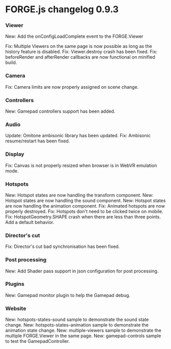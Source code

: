 # FORGE.js changelog 0.9.3

### Viewer

New: Add the onConfigLoadComplete event to the FORGE.Viewer

Fix: Multiple Viewers on the same page is now possible as long as the history feature is disabled.
Fix: Viewer.destroy crash has been fixed.
Fix: beforeRender and afterRender callbacks are now functional on minified build.

### Camera

Fix: Camera limits are now properly assigned on scene change.

### Controllers

New: Gamepad controllers support has been added.

### Audio

Update: Omitone ambisonic library has been updated.
Fix: Ambisonic resume/restart has been fixed.

### Display

Fix: Canvas is not properly resized when browser is in WebVR emulation mode.

### Hotspots

New: Hotspot states are now handling the transform component.
New: Hotspot states are now handling the sound component.
New: Hotspot states are now handling the animation component.
Fix: Animated hotspots are now properly destroyed.
Fix: Hotspots don't need to be clicked twice on mobile.
Fix: HotspotGeometry.SHAPE crash when there are less than three points. Add a default behavior.

### Director's cut

Fix: Director's cut bad synchronisation has been fixed.

### Post processing

New: Add Shader pass support in json configuration for post processing.

### Plugins

New: Gamepad monitor plugin to help the Gamepad debug.

### Website

New: hotspots-states-sound sample to demonstrate the sound state change.
New: hotspots-states-animation sample to demonstrate the animation state change.
New: multiple-viewers sample to demonstrate the multiple FORGE.Viewer in the same page.
New: gamepad-controls sample to test the GamepadController.